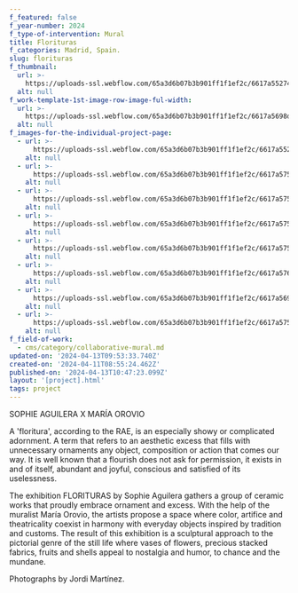 ```yaml
---
f_featured: false
f_year-number: 2024
f_type-of-intervention: Mural
title: Florituras
f_categories: Madrid, Spain.
slug: florituras
f_thumbnail:
  url: >-
    https://uploads-ssl.webflow.com/65a3d6b07b3b901ff1f1ef2c/6617a552742829ad9a25fa0c_WhatsApp%20Image%202024-03-07%20at%2012.11.06%20PM%20(1).jpeg
  alt: null
f_work-template-1st-image-row-image-ful-width:
  url: >-
    https://uploads-ssl.webflow.com/65a3d6b07b3b901ff1f1ef2c/6617a5698ddb2d43bcd78f3b_WhatsApp%20Image%202024-03-07%20at%2012.11.08%20PM%20(1).jpeg
  alt: null
f_images-for-the-individual-project-page:
  - url: >-
      https://uploads-ssl.webflow.com/65a3d6b07b3b901ff1f1ef2c/6617a552742829ad9a25fa0c_WhatsApp%20Image%202024-03-07%20at%2012.11.06%20PM%20(1).jpeg
    alt: null
  - url: >-
      https://uploads-ssl.webflow.com/65a3d6b07b3b901ff1f1ef2c/6617a5758ddb2d43bcd79754_WhatsApp%20Image%202024-03-07%20at%2012.11.06%20PM.jpeg
    alt: null
  - url: >-
      https://uploads-ssl.webflow.com/65a3d6b07b3b901ff1f1ef2c/6617a575c51bde7fc4a7e741_WhatsApp%20Image%202024-03-07%20at%2012.11.07%20PM%20(1).jpeg
    alt: null
  - url: >-
      https://uploads-ssl.webflow.com/65a3d6b07b3b901ff1f1ef2c/6617a5758073bbac436530aa_WhatsApp%20Image%202024-03-07%20at%2012.11.07%20PM%20(2).jpeg
    alt: null
  - url: >-
      https://uploads-ssl.webflow.com/65a3d6b07b3b901ff1f1ef2c/6617a575e5dab7ef042edd99_WhatsApp%20Image%202024-03-07%20at%2012.11.07%20PM%20(3).jpeg
    alt: null
  - url: >-
      https://uploads-ssl.webflow.com/65a3d6b07b3b901ff1f1ef2c/6617a576929c7738249d8862_WhatsApp%20Image%202024-03-07%20at%2012.11.07%20PM.jpeg
    alt: null
  - url: >-
      https://uploads-ssl.webflow.com/65a3d6b07b3b901ff1f1ef2c/6617a5698ddb2d43bcd78f3b_WhatsApp%20Image%202024-03-07%20at%2012.11.08%20PM%20(1).jpeg
    alt: null
  - url: >-
      https://uploads-ssl.webflow.com/65a3d6b07b3b901ff1f1ef2c/6617a5751e8986906d97f500_WhatsApp%20Image%202024-03-07%20at%2012.11.08%20PM.jpeg
    alt: null
f_field-of-work:
  - cms/category/collaborative-mural.md
updated-on: '2024-04-13T09:53:33.740Z'
created-on: '2024-04-11T08:55:24.462Z'
published-on: '2024-04-13T10:47:23.099Z'
layout: '[project].html'
tags: project
---
```


SOPHIE AGUILERA X MARÍA OROVIO

A 'floritura', according to the RAE, is an especially showy or complicated adornment. A term that refers to an aesthetic excess that fills with unnecessary ornaments any object, composition or action that comes our way. It is well known that a flourish does not ask for permission, it exists in and of itself, abundant and joyful, conscious and satisfied of its uselessness.

The exhibition FLORITURAS by Sophie Aguilera gathers a group of ceramic works that proudly embrace ornament and excess. With the help of the muralist María Orovio, the artists propose a space where color, artifice and theatricality coexist in harmony with everyday objects inspired by tradition and customs. The result of this exhibition is a sculptural approach to the pictorial genre of the still life where vases of flowers, precious stacked fabrics, fruits and shells appeal to nostalgia and humor, to chance and the mundane.

Photographs by Jordi Martínez.
